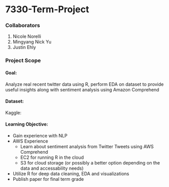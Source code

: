 # 7330-Term-Project

### Collaborators
1. Nicole Norelli
2. Mingyang Nick Yu
3. Justin Ehly

### Project Scope

#### Goal: 
Analyze real recent twitter data using R, perform EDA on dataset to provide useful insights along with sentiment analysis using Amazon Comprehend

#### Dataset: 
Kaggle: 

#### Learning Objective:
* Gain experience with NLP
* AWS Experience
  * Learn about sentiment analysis from Twitter Tweets using AWS Comprehend
  * EC2 for running R in the cloud
  * S3 for cloud storage (or possibly a better option depending on the data and accessability needs)
* Utilize R for deep data cleaning, EDA and visualizations
* Publish paper for final term grade
